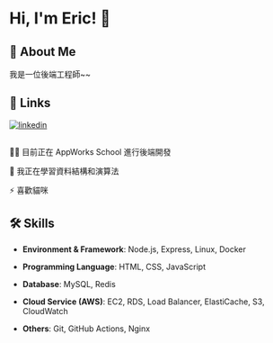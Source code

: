 
# Hi, I'm Eric! 👋

## 🚀 About Me
我是一位後端工程師~~

## 🔗 Links
[![linkedin](https://img.shields.io/badge/linkedin-0A66C2?style=for-the-badge&logo=linkedin&logoColor=white)](https://www.linkedin.com/in/xuxinye/)


## 
👩‍💻 目前正在 AppWorks School 進行後端開發

🧠 我正在學習資料結構和演算法

⚡️ 喜歡貓咪


## 🛠 Skills
- **Environment & Framework**: Node.js, Express, Linux, Docker

- **Programming Language**: HTML, CSS, JavaScript

- **Database**: MySQL, Redis

- **Cloud Service (AWS)**: EC2, RDS, Load Balancer, ElastiCache, S3, CloudWatch

- **Others**: Git, GitHub Actions, Nginx

